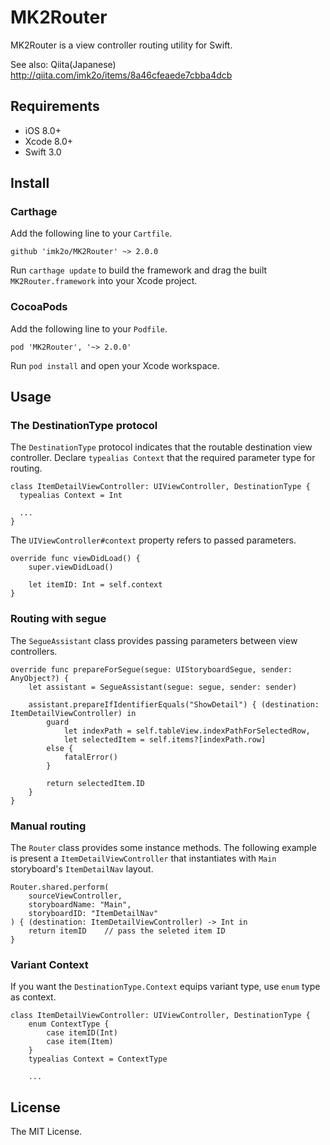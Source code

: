 # MK2Router

MK2Router is a view controller routing utility for Swift.

See also: Qiita(Japanese) http://qiita.com/imk2o/items/8a46cfeaede7cbba4dcb

## Requirements

* iOS 8.0+
* Xcode 8.0+
* Swift 3.0

## Install

### Carthage

Add the following line to your `Cartfile`.

```
github 'imk2o/MK2Router' ~> 2.0.0
```

Run `carthage update` to build the framework and drag the built `MK2Router.framework` into your Xcode project.

### CocoaPods

Add the following line to your `Podfile`.

```
pod 'MK2Router', '~> 2.0.0'
```

Run `pod install` and open your Xcode workspace.

## Usage

### The DestinationType protocol

The `DestinationType` protocol indicates that the routable destination view controller.
Declare `typealias Context` that the required parameter type for routing.

```
class ItemDetailViewController: UIViewController, DestinationType {
  typealias Context = Int

  ...
}
```

The `UIViewController#context` property refers to passed parameters.

```
override func viewDidLoad() {
    super.viewDidLoad()

    let itemID: Int = self.context
}
```

### Routing with segue

The `SegueAssistant` class provides passing parameters between view controllers.

```
override func prepareForSegue(segue: UIStoryboardSegue, sender: AnyObject?) {
    let assistant = SegueAssistant(segue: segue, sender: sender)

    assistant.prepareIfIdentifierEquals("ShowDetail") { (destination: ItemDetailViewController) in
        guard
            let indexPath = self.tableView.indexPathForSelectedRow,
            let selectedItem = self.items?[indexPath.row]
        else {
            fatalError()
        }

        return selectedItem.ID
    }
}
```

### Manual routing

The `Router` class provides some instance methods.
The following example is present a `ItemDetailViewController` that instantiates with `Main` storyboard's `ItemDetailNav` layout.

```
Router.shared.perform(
    sourceViewController,
    storyboardName: "Main",
    storyboardID: "ItemDetailNav"
) { (destination: ItemDetailViewController) -> Int in
    return itemID    // pass the seleted item ID
}
```

### Variant Context

If you want the `DestinationType.Context` equips variant type, use `enum` type as context.

```
class ItemDetailViewController: UIViewController, DestinationType {
    enum ContextType {
        case itemID(Int)
        case item(Item)
    }
    typealias Context = ContextType

    ...
```

## License

The MIT License.
